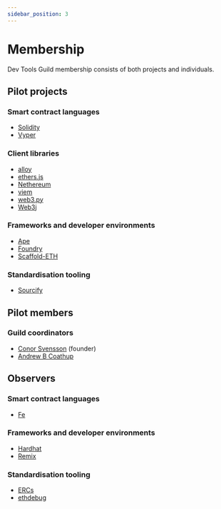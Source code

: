 ```yaml
---
sidebar_position: 3
---
```


# Membership

Dev Tools Guild membership consists of both projects and individuals.

## Pilot projects

### Smart contract languages
* [Solidity](https://soliditylang.org/)
* [Vyper](https://vyperlang.org/)

### Client libraries 
* [alloy](https://alloy.rs/)
* [ethers.js](https://ethers.org/)
* [Nethereum](https://nethereum.com/)
* [viem](https://viem.sh/)
* [web3.py](https://web3py.readthedocs.io/)
* [Web3j](https://docs.web3j.io/)

### Frameworks and developer environments
* [Ape](https://docs.apeworx.io/ape/stable/userguides/quickstart.html)
* [Foundry](https://getfoundry.sh/)
* [Scaffold-ETH](https://scaffoldeth.io/)

### Standardisation tooling
* [Sourcify](https://sourcify.dev/)

## Pilot members 


### Guild coordinators
* [Conor Svensson](https://x.com/ConorSvensson) (founder) 
* [Andrew B Coathup](https://x.com/abcoathup)

## Observers

### Smart contract languages
* [Fe](https://fe-lang.org/)

### Frameworks and developer environments
* [Hardhat](https://hardhat.org/)
* [Remix](https://remix.ethereum.org/)

### Standardisation tooling
* [ERCs](https://github.com/ethereum/ERCs)
* [ethdebug](https://github.com/ethdebug)
